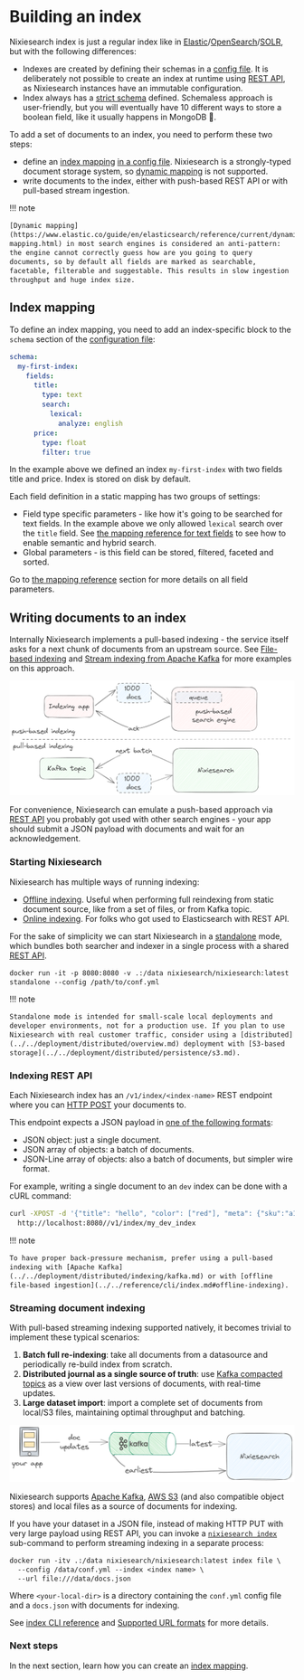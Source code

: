 # Building an index

Nixiesearch index is just a regular index like in [Elastic](https://www.elastic.co/blog/what-is-an-elasticsearch-index)/[OpenSearch](https://docs.opensearch.org)/[SOLR](https://solr.apache.org/), but with the following differences:

* Indexes are created by defining their schemas in a [config file](../../reference/config.md). It is deliberately not possible to create an index at runtime using [REST API](../../api.md), as Nixiesearch instances have an immutable configuration.
* Index always has a [strict schema](mapping.md) defined. Schemaless approach is user-friendly, but you will eventually have 10 different ways to store a boolean field, like it usually happens in MongoDB 🫠.

To add a set of documents to an index, you need to perform these two steps:

* define an [index mapping](#index-mapping) [in a config file](mapping.md). Nixiesearch is a strongly-typed document storage system, so [dynamic mapping](https://www.elastic.co/guide/en/elasticsearch/reference/current/dynamic-mapping.html) is not supported.
* write documents to the index, either with push-based REST API or with pull-based stream ingestion.

!!! note 

    [Dynamic mapping](https://www.elastic.co/guide/en/elasticsearch/reference/current/dynamic-mapping.html) in most search engines is considered an anti-pattern: the engine cannot correctly guess how are you going to query documents, so by default all fields are marked as searchable, facetable, filterable and suggestable. This results in slow ingestion throughput and huge index size.

## Index mapping

To define an index mapping, you need to add an index-specific block to the `schema` section of the [configuration file](../../reference/config.md):

```yaml
schema:
  my-first-index:
    fields:
      title:
        type: text
        search: 
          lexical:
            analyze: english
      price:
        type: float
        filter: true
```

In the example above we defined an index `my-first-index` with two fields title and price. Index is stored on disk by default.

Each field definition in a static mapping has two groups of settings:

* Field type specific parameters - like how it's going to be searched for text fields. In the example above we only allowed `lexical` search over the `title` field. See [the mapping reference for text fields](mapping.md#semantic-search) to see how to enable semantic and hybrid search.
* Global parameters - is this field can be stored, filtered, faceted and sorted.

Go to [the mapping reference](mapping.md) section for more details on all field parameters.

## Writing documents to an index

Internally Nixiesearch implements a pull-based indexing - the service itself asks for a next chunk of documents from an upstream source. See [File-based indexing](../../deployment/distributed/indexing/file.md) and [Stream indexing from Apache Kafka](../../deployment/distributed/indexing/kafka.md) for more examples on this approach.

![push pull](../../img/pullpush.png)

For convenience, Nixiesearch can emulate a push-based approach via [REST API](../../api.md) you probably got used with other search engines - your app should submit a JSON payload with documents and wait for an acknowledgement.

### Starting Nixiesearch

Nixiesearch has multiple ways of running indexing:

* [Offline indexing](../../reference/cli/index.md#offline-indexing). Useful when performing full reindexing from static document source, like from a set of files, or from Kafka topic.
* [Online indexing](../../reference/cli/index.md#online-indexing). For folks who got used to Elasticsearch with REST API.

For the sake of simplicity we can start Nixiesearch in a [standalone](../../deployment/standalone.md) mode, which bundles both searcher and indexer in a single process with a shared [REST API](../../api.md).

```shell
docker run -it -p 8080:8080 -v .:/data nixiesearch/nixiesearch:latest standalone --config /path/to/conf.yml
```

!!! note

    Standalone mode is intended for small-scale local deployments and developer environments, not for a production use. If you plan to use Nixiesearch with real customer traffic, consider using a [distributed](../../deployment/distributed/overview.md) deployment with [S3-based storage](../../deployment/distributed/persistence/s3.md).

### Indexing REST API

Each Nixiesearch index has an `/v1/index/<index-name>` REST endpoint where you can [HTTP POST](https://developer.mozilla.org/en-US/docs/Web/HTTP/Methods/POST) your documents to.

This endpoint expects a JSON payload in [one of the following formats](../../features/indexing/format.md):

* JSON object: just a single document.
* JSON array of objects: a batch of documents.
* JSON-Line array of objects: also a batch of documents, but simpler wire format.

For example, writing a single document to an `dev` index can be done with a cURL command:

```bash
curl -XPOST -d '{"title": "hello", "color": ["red"], "meta": {"sku":"a123"}}'\
  http://localhost:8080//v1/index/my_dev_index
```

!!! note

    To have proper back-pressure mechanism, prefer using a pull-based indexing with [Apache Kafka](../../deployment/distributed/indexing/kafka.md) or with [offline file-based ingestion](../../reference/cli/index.md#offline-indexing).

### Streaming document indexing

With pull-based streaming indexing supported natively, it becomes trivial to implement these typical scenarios:

1. **Batch full re-indexing**: take all documents from a datasource and periodically re-build index from scratch.
2. **Distributed journal as a single source of truth**: use [Kafka compacted topics](https://developer.confluent.io/courses/architecture/compaction/) as a view over last versions of documents, with real-time updates.
3. **Large dataset import**: import a complete set of documents from local/S3 files, maintaining optimal throughput and batching.

![kafka streaming](../../img/kafka.png)

Nixiesearch supports [Apache Kafka](https://kafka.apache.org/), [AWS S3](https://aws.amazon.com/s3/) (and also compatible object stores) and local files as a source of documents for indexing.

If you have your dataset in a JSON file, instead of making HTTP PUT with very large payload using REST API, you can invoke a [`nixiesearch index`](../../reference/cli/index.md) sub-command to perform streaming indexing in a separate process:

```shell
docker run -itv .:/data nixiesearch/nixiesearch:latest index file \
  --config /data/conf.yml --index <index name> \
  --url file:///data/docs.json
```

Where `<your-local-dir>` is a directory containing the `conf.yml` config file and a `docs.json` with documents for indexing. 


See [index CLI reference](../../reference/cli/index.md) and [Supported URL formats](../../reference/url.md) for more details.

### Next steps

In the next section, learn how you can create an [index mapping](mapping.md).